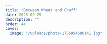 ```yaml
---
title: "Between Wheat and Chaff"
date: 2025-09-29
description: ""
order: 44
cover:
  image: "/uploads/photo-1756994680141.jpg"
---
```


